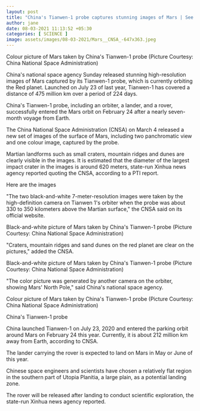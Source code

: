 ```yaml
---
layout: post
title: "China's Tianwen-1 probe captures stunning images of Mars | See Pictures"
author: jane 
date: 08-03-2021 11:13:52 +05:30 
categories: [ SCIENCE ] 
image: assets/images/08-03-2021/Mars__CNSA_-647x363.jpeg
---
```

Colour picture of Mars taken by China's Tianwen-1 probe (Picture Courtesy: China National Space Administration)

China's national space agency Sunday released stunning high-resolution images of Mars captured by its Tianwen-1 probe, which is currently orbiting the Red planet. Launched on July 23 of last year, Tianwen-1 has covered a distance of 475 million km over a period of 224 days.

China's Tianwen-1 probe, including an orbiter, a lander, and a rover, successfully entered the Mars orbit on February 24 after a nearly seven-month voyage from Earth.

The China National Space Administration (CNSA) on March 4 released a new set of images of the surface of Mars, including two panchromatic view and one colour image, captured by the probe.

Martian landforms such as small craters, mountain ridges and dunes are clearly visible in the images. It is estimated that the diameter of the largest impact crater in the images is around 620 meters, state-run Xinhua news agency reported quoting the CNSA, according to a PTI report.

Here are the images

"The two black-and-white 7-meter-resolution images were taken by the high-definition camera on Tianwen 1's orbiter when the probe was about 330 to 350 kilometers above the Martian surface," the CNSA said on its official website.

Black-and-white picture of Mars taken by China's Tianwen-1 probe (Picture Courtesy: China National Space Administration)

"Craters, mountain ridges and sand dunes on the red planet are clear on the pictures," added the CNSA.

Black-and-white picture of Mars taken by China's Tianwen-1 probe (Picture Courtesy: China National Space Administration)

"The color picture was generated by another camera on the orbiter, showing Mars' North Pole," said China's national space agency.

Colour picture of Mars taken by China's Tianwen-1 probe (Picture Courtesy: China National Space Administration)

China's Tianwen-1 probe

China launched Tianwen-1 on July 23, 2020 and entered the parking orbit around Mars on February 24 this year. Currently, it is about 212 million km away from Earth, according to CNSA.

The lander carrying the rover is expected to land on Mars in May or June of this year.

Chinese space engineers and scientists have chosen a relatively flat region in the southern part of Utopia Planitia, a large plain, as a potential landing zone.

The rover will be released after landing to conduct scientific exploration, the state-run Xinhua news agency reported.